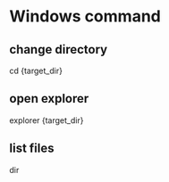 # Windows command
## change directory
cd {target_dir}

## open explorer
explorer {target_dir}

## list files
dir